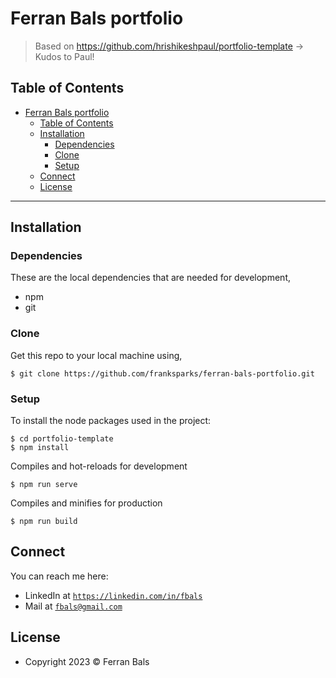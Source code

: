 # Ferran Bals portfolio

> Based on https://github.com/hrishikeshpaul/portfolio-template -> Kudos to Paul!

## Table of Contents

- [Ferran Bals portfolio](#ferran-bals-portfolio)
  - [Table of Contents](#table-of-contents)
  - [Installation](#installation)
    - [Dependencies](#dependencies)
    - [Clone](#clone)
    - [Setup](#setup)
  - [Connect](#connect)
  - [License](#license)

---

## Installation

### Dependencies

These are the local dependencies that are needed for development,

- npm
- git

### Clone

Get this repo to your local machine using,

```shell
$ git clone https://github.com/franksparks/ferran-bals-portfolio.git
```

### Setup

To install the node packages used in the project:

```shell
$ cd portfolio-template
$ npm install
```

Compiles and hot-reloads for development

```shell
$ npm run serve
```

Compiles and minifies for production

```shell
$ npm run build
```

## Connect

You can reach me here:

- LinkedIn at <a href="https://www.linkedin.com/in/fbals/" target="_blank">`https://linkedin.com/in/fbals`</a>
- Mail at <a href="mailto:ferranbals@gmail.com" target="_blank">`fbals@gmail.com`</a>

## License

- Copyright 2023 © Ferran Bals
